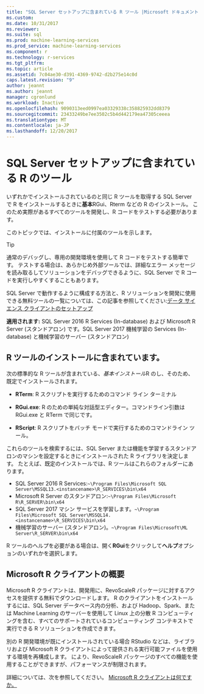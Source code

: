 ```yaml
---
title: "SQL Server セットアップに含まれている R ツール |Microsoft ドキュメント"
ms.custom: 
ms.date: 10/31/2017
ms.reviewer: 
ms.suite: sql
ms.prod: machine-learning-services
ms.prod_service: machine-learning-services
ms.component: r
ms.technology: r-services
ms.tgt_pltfrm: 
ms.topic: article
ms.assetid: 7c04ae30-d391-4369-9742-d2b275e14c0d
caps.latest.revision: "9"
author: jeannt
ms.author: jeannt
manager: cgronlund
ms.workload: Inactive
ms.openlocfilehash: 9090313eed0997ea03329338c358825932dd8379
ms.sourcegitcommit: 23433249be7ee3502c5b4d442179ea47305ceeea
ms.translationtype: MT
ms.contentlocale: ja-JP
ms.lasthandoff: 12/20/2017
---
```

# <a name="r-tools-included-with-sql-server-setup"></a>SQL Server セットアップに含まれている R のツール

いずれかでインストールされているのと同じ R ツールを取得する SQL Server で R をインストールするときに**基本**RGui、Rterm などの R のインストール。 このため実際があるすべてのツールを開発し、R コードをテストする必要があります。

このトピックでは、インストールに付属のツールを示します。

> [!TIP]
> 
> 通常のデバッグし、専用の開発環境を使用して R コードをテストする簡単です。 テストする場合は、あらかじめ外部ツールでは、詳細なエラー メッセージを読み取るしてソリューションをデバッグできるように、SQL Server で R コードを実行しやすくすることもあります。
> 
> SQL Server で動作するように構成する方法と、R ソリューションを開発に使用できる無料ツールの一覧については、この記事を参照してください:[データ サイエンス クライアントのセットアップ](set-up-a-data-science-client.md)

**適用されます:** SQL Server 2016 R Services (In-database) および Microsoft R Server (スタンドアロン) です。SQL Server 2017 機械学習の Services (In-database) と機械学習のサーバー (スタンドアロン)

## <a name="r-tools-included-with-installation"></a>R ツールのインストールに含まれています。

次の標準的な R ツールが含まれている、*基本インストール*R のし、そのため、既定でインストールされます。

+ **RTerm**: R スクリプトを実行するためのコマンド ライン ターミナル

+ **RGui.exe**:  R のための単純な対話型エディター。コマンドライン引数は RGui.exe と RTerm で同じです。

+ **RScript**: R スクリプトをバッチ モードで実行するためのコマンドライン ツール。

これらのツールを検索するには、SQL Server または機能を学習するスタンドアロンのマシンを設定するときにインストールされた R ライブラリを決定します。 たとえば、既定のインストールでは、R ツールはこれらのフォルダーにあります。

+ SQL Server 2016 R Services:`~\Program Files\Microsoft SQL Server\MSSQL13.<instancename>\R_SERVICES\bin\x64`
+ Microsoft R Server のスタンドアロン:`~\Program Files\Microsoft R\R_SERVER\bin\x64`
+ SQL Server 2017 マシン サービスを学習します。`~\Program Files\Microsoft SQL Server\MSSQL14.<instancename>\R_SERVICES\bin\x64`
+ 機械学習のサーバー (スタンドアロン)。`~\Program Files\Microsoft\ML Server\R_SERVER\bin\x64`

R ツールのヘルプを必要がある場合は、開く**RGui**をクリックして**ヘルプ**オプションのいずれかを選択します。

## <a name="introducing-microsoft-r-client"></a>Microsoft R クライアントの概要

Microsoft R クライアントは、開発用に、RevoScaleR パッケージに対するアクセスを提供する無料でダウンロードします。 R のクライアントをインストールするには、SQL Server データベース内の分析、および Hadoop、Spark、または Machine Learning のサーバーを使用して Linux 上の分散 R コンピューティングを含む、すべてのサポートされているコンピューティング コンテキストで実行できる R ソリューションを作成できます。

別の R 開発環境が既にインストールされている場合 RStudio などは、ライブラリおよび Microsoft R クライアントによって提供される実行可能ファイルを使用する環境を再構成します。 により、RevoScaleR パッケージのすべての機能を使用することができますが、パフォーマンスが制限されます。

詳細については、次を参照してください。 [Microsoft R クライアントは何ですか。](https://docs.microsoft.com/machine-learning-server/r-client/what-is-microsoft-r-client)
